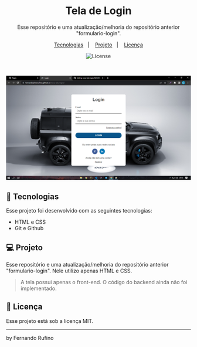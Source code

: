 <h1 align="center"> Tela de Login </h1>

<p align="center">
Esse repositório e uma atualização/melhoria do repositório anterior "formulario-login".
</p>

<p align="center">
  <a href="#-tecnologias">Tecnologias</a>&nbsp;&nbsp;&nbsp;|&nbsp;&nbsp;&nbsp;
  <a href="#-projeto">Projeto</a>&nbsp;&nbsp;&nbsp;|&nbsp;&nbsp;&nbsp;
  <a href="#memo-licença">Licença</a>
</p>

<p align="center">
  <img alt="License" src="https://img.shields.io/static/v1?label=license&message=MIT&color=49AA26&labelColor=000000">
</p>

<br>

<p align="center">
  <img alt="Tela de Login" src="./img/tela-login.png">
</p>

## 🚀 Tecnologias

Esse projeto foi desenvolvido com as seguintes tecnologias:

- HTML e CSS
- Git e Github

## 💻 Projeto

Esse repositório e uma atualização/melhoria do repositório anterior "formulario-login".
Nele utilizo apenas HTML e CSS. 
> A tela possui apenas o front-end. O código do backend ainda não foi implementado.

## :memo: Licença

Esse projeto está sob a licença MIT.

---

by Fernando Rufino 
